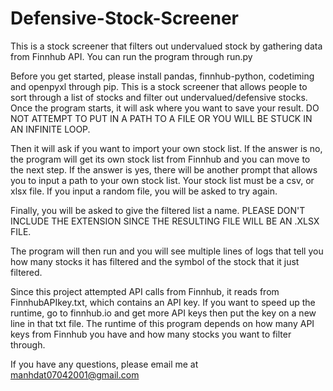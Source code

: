 # Defensive-Stock-Screener
This is a stock screener that filters out undervalued stock by gathering data from Finnhub API. You can run the program through run.py

Before you get started, please install pandas, finnhub-python, codetiming and openpyxl through pip.
This is a stock screener that allows people to sort through a list of stocks and filter out undervalued/defensive stocks.
Once the program starts, it will ask where you want to save your result. DO NOT ATTEMPT TO PUT IN A PATH TO A FILE OR YOU WILL BE STUCK IN AN INFINITE LOOP.

Then it will ask if you want to import your own stock list. If the answer is no, the program will get its own stock list from Finnhub and you can move to the next step. If the answer is yes, there will be another prompt that allows you to input a path to your own stock list. Your stock list must be a csv, or xlsx file. If you input a random file, you will be asked to try again.

Finally, you will be asked to give the filtered list a name. PLEASE DON'T INCLUDE THE EXTENSION SINCE THE RESULTING FILE WILL BE AN .XLSX FILE.

The program will then run and you will see multiple lines of logs that tell you how many stocks it has filtered and the symbol of the stock that it just filtered.

Since this project attempted API calls from Finnhub, it reads from FinnhubAPIkey.txt, which contains an API key. If you want to speed up the runtime, go to finnhub.io and get more API keys then put the key on a new line in that txt file.
The runtime of this program depends on how many API keys from Finnhub you have and how many stocks you want to filter through.



If you have any questions, please email me at manhdat07042001@gmail.com
